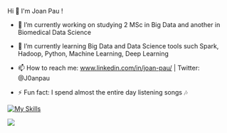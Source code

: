    Hi 👋 I'm Joan Pau !


- 🔭 I’m currently working on studying 2 MSc in Big Data and another in Biomedical Data Science 

- 🌱 I’m currently learning Big Data and Data Science tools such Spark, Hadoop, Python, Machine Learning, Deep Learning 

- 📫 How to reach me: www.linkedin.com/in/joan-pau/ | Twitter: @J0anpau 

- ⚡ Fun fact: I spend almost the entire day listening songs 🎶


[![My Skills](https://skillicons.dev/icons?i=py,aws,azure,gitlab,git,docker,pytorch,tensorflow,postgres,mysql,bash,r,mongodb,matlab,linux,arduino)](https://skillicons.dev)

<img src="https://github-readme-stats.vercel.app/api?username=paugpascual&&show_icons=true&title_color=ffffff&icon_color=bb2acf&text_color=daf7dc&bg_color=151515">

